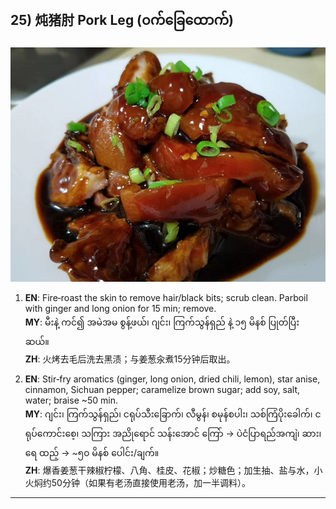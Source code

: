 ## 25) 炖猪肘 Pork Leg (၀က်ခြေထောက်)
![炖猪肘 Pork Leg (၀က်ခြေထောက်)](image/25.jpg)

1. **EN**: Fire‑roast the skin to remove hair/black bits; scrub clean. Parboil with ginger and long onion for 15 min; remove.  
   **MY**: မီးနဲ့ ကင်၍ အမဲအမ စွန့်ဖယ်၊ ဂျင်း၊ ကြက်သွန်ရှည် နဲ့ ၁၅ မိနစ် ပြုတ်ပြီး ဆယ်။  
   **ZH**: 火烤去毛后洗去黑渍；与姜葱汆煮15分钟后取出。

2. **EN**: Stir‑fry aromatics (ginger, long onion, dried chili, lemon), star anise, cinnamon, Sichuan pepper; caramelize brown sugar; add soy, salt, water; braise ~50 min.  
   **MY**: ဂျင်း၊ ကြက်သွန်ရှည်၊ ငရုပ်သီးခြောက်၊ လီမွန်၊ စမုန်စပါး၊ သစ်ကြံပိုးခေါက်၊ ငရုပ်ကောင်းစေ့၊ သကြား အညိုရောင် သန်းအောင် ကြော် → ပဲငံပြာရည်အကျဲ၊ ဆား၊ ရေ ထည့် → ~၅၀ မိနစ် ပေါင်း/ချက်။  
   **ZH**: 爆香姜葱干辣椒柠檬、八角、桂皮、花椒；炒糖色；加生抽、盐与水，小火焖约50分钟（如果有老汤直接使用老汤，加一半调料）。

---
